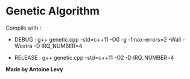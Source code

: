 # Genetic Algorithm

Compile with : 

* DEBUG : 
g++ genetic.cpp -std=c++11 -O0 -g -fmax-errors=2 -Wall -Wextra -D IRQ_NUMBER=4 

* RELEASE : 
g++ genetic.cpp -std=c++11 -O2 -D IRQ_NUMBER=4 

**Made by Antoine Levy**
